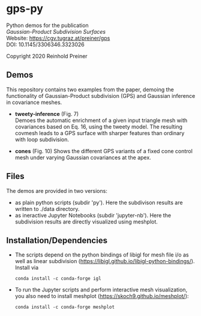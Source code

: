 # gps-py
Python demos for the publication  
*Gaussian-Product Subdivision Surfaces*  
Website: https://cgv.tugraz.at/preiner/gps  
DOI: 10.1145/3306346.3323026

Copyright 2020 Reinhold Preiner


## Demos

This repository contains two examples from the paper, demoing the functionality of Gaussian-Product subdivision (GPS) and Gaussian inference in covariance meshes.

* **tweety-inference** (Fig. 7)  
Demoes the automatic enrichment of a given input triangle mesh with covariances based on Eq. 16, using the tweety model. The resulting covmesh leads to a GPS surface with sharper features than ordinary with loop subdivision.

* **cones** (Fig. 10)
Shows the different GPS variants of a fixed cone control mesh under varying Gaussian covariances at the apex.


## Files

The demos are provided in two versions:
* as plain python scripts (subdir 'py'). Here the subdivison results are written to ./data directory.
* as ineractive Jupyter Notebooks (subdir 'jupyter-nb'). Here the subdivision results are directly visualized using meshplot.


## Installation/Dependencies

* The scripts depend on the python bindings of libigl for mesh file i/o as well as linear subdivision (https://libigl.github.io/libigl-python-bindings/). Install via 
  
  `conda install -c conda-forge igl`

* To run the Jupyter scripts and perform interactive mesh visualization, you also need to install meshplot (https://skoch9.github.io/meshplot/):

  `conda install -c conda-forge meshplot` 

